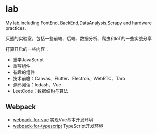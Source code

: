 # lab
My lab,including FontEnd, BackEnd,DataAnalysis,Scrapy and hardware practices.

灰熊的实验室，包括一些前端、后端、数据分析、爬虫和IoT的一些实战分享

打算开启的一些内容：

* 重学JavaScript
* 重写组件
* 有趣的组件
* 技术前瞻：Canvas、Flutter、Electron、WebRTC、Taro
* 源码阅读：lodash、Vue
* LeetCode：数据结构与算法






## Webpack
* [webpack-for-vue](https://github.com/huixiongyu/lab/tree/master/webpack/webpack-for-vue)  实现Vue基本开发环境
* [webpack-for-typescript](https://github.com/huixiongyu/lab/tree/master/webpack/webpack-for-typescript) TypeScript开发环境
























